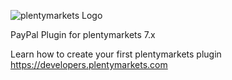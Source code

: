 ![plentymarkets Logo](http://www.plentymarkets.eu/layout/pm/images/logo/plentymarkets-logo.jpg)

PayPal Plugin for plentymarkets 7.x

Learn how to create your first plentymarkets plugin https://developers.plentymarkets.com
